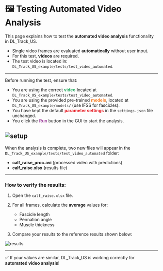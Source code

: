 # 🖼 Testing Automated Video Analysis

This page explains how to test the **automated video analysis** functionality in DL_Track_US.

- Single video frames are evaluated **automatically** without user input.
- For this test, **videos** are required.
- The test video is located in:  
  `DL_Track_US_example/tests/test_video_automated`.

---

Before running the test, ensure that:

- You are using the correct <span style="color: #2eaf66;">**video**</span> located at `DL_Track_US_example/tests/test_video_automated`.
- You are using the provided pre-trained <span style="color: #f97e25;">**models**</span>, located at `DL_Track_US_example/models/` (use IFSS for fascicles).
- You have kept the default <span style="color: #e61d25;">**parameter settings**</span> in the `settings.json` file unchanged.
- You click the <span style="color: #a34ba1;">**Run**</span> button in the GUI to start the analysis.

![setup](md_graphics/ava_test/test_setup.png)
---

When the analysis is complete, two new files will appear in the `DL_Track_US_example/tests/test_video_automated` folder:

- **calf_raise_proc.avi** (processed video with predictions)
- **calf_raise.xlsx** (results file)

---

### How to verify the results:

1. Open the `calf_raise.xlsx` file.
2. For all frames, calculate the **average** values for:
   - Fascicle length
   - Pennation angle
   - Muscle thickness

3. Compare your results to the reference results shown below:

![results](md_graphics/ava_test/results.png)

---

✅ If your values are similar, DL_Track_US is working correctly for **automated video analysis**!
